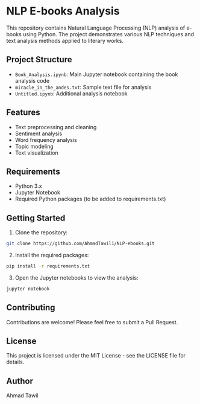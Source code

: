 # NLP E-books Analysis

This repository contains Natural Language Processing (NLP) analysis of e-books using Python. The project demonstrates various NLP techniques and text analysis methods applied to literary works.

## Project Structure

- `Book_Analysis.ipynb`: Main Jupyter notebook containing the book analysis code
- `miracle_in_the_andes.txt`: Sample text file for analysis
- `Untitled.ipynb`: Additional analysis notebook

## Features

- Text preprocessing and cleaning
- Sentiment analysis
- Word frequency analysis
- Topic modeling
- Text visualization

## Requirements

- Python 3.x
- Jupyter Notebook
- Required Python packages (to be added to requirements.txt)

## Getting Started

1. Clone the repository:
```bash
git clone https://github.com/AhmadTawil1/NLP-ebooks.git
```

2. Install the required packages:
```bash
pip install -r requirements.txt
```

3. Open the Jupyter notebooks to view the analysis:
```bash
jupyter notebook
```

## Contributing

Contributions are welcome! Please feel free to submit a Pull Request.

## License

This project is licensed under the MIT License - see the LICENSE file for details.

## Author

Ahmad Tawil 